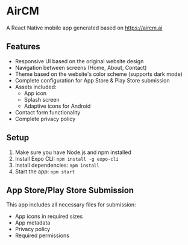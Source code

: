 # AirCM

A React Native mobile app generated based on https://aircm.ai

## Features

- Responsive UI based on the original website design
- Navigation between screens (Home, About, Contact)
- Theme based on the website's color scheme (supports dark mode)
- Complete configuration for App Store & Play Store submission
- Assets included:
  - App icon
  - Splash screen
  - Adaptive icons for Android
- Contact form functionality
- Complete privacy policy

## Setup

1. Make sure you have Node.js and npm installed
2. Install Expo CLI: `npm install -g expo-cli`
3. Install dependencies: `npm install`
4. Start the app: `npm start`

## App Store/Play Store Submission

This app includes all necessary files for submission:
- App icons in required sizes
- App metadata
- Privacy policy
- Required permissions
